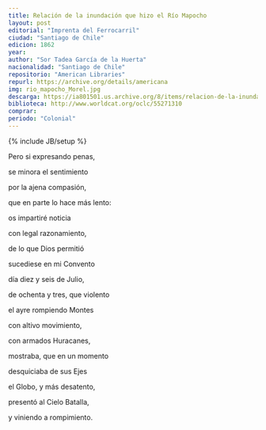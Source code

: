```yaml
---
title: Relación de la inundación que hizo el Río Mapocho
layout: post
editorial: "Imprenta del Ferrocarril"
ciudad: "Santiago de Chile"
edicion: 1862
year: 
author: "Sor Tadea García de la Huerta"
nacionalidad: "Santiago de Chile"
repositorio: "American Libraries"
repurl: https://archive.org/details/americana
img: rio_mapocho_Morel.jpg
descarga: https://ia801501.us.archive.org/8/items/relacion-de-la-inundacion-sor-tadea-de-san-joaquin/Relaci%C3%B3n%20de%20la%20inundaci%C3%B3n%20-%20Sor%20Tadea%20de%20San%20Joaqu%C3%ADn.pdf
biblioteca: http://www.worldcat.org/oclc/55271310
comprar: 
periodo: "Colonial"
---
```

{% include JB/setup %}

Pero si expresando penas,

se minora el sentimiento

por la ajena compasión,

que en parte lo hace más lento: 

os impartiré noticia

con legal razonamiento,

de lo que Dios permitió 

sucediese en mi Convento 

día diez y seis de Julio,

de ochenta y tres, que violento

el ayre rompiendo Montes 

con altivo movimiento,

con armados Huracanes,

mostraba, que en un momento 

desquiciaba de sus Ejes

el Globo, y más desatento, 

presentó al Cielo Batalla, 

y viniendo a rompimiento.
